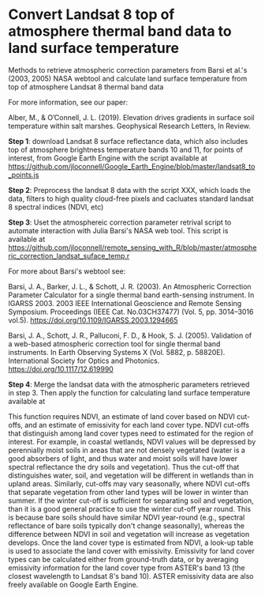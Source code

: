 # Convert Landsat 8 top of atmosphere thermal band data to land surface temperature
Methods to retrieve atmospheric correction parameters from Barsi et al.'s (2003, 2005) NASA webtool and calculate land surface temperature from top of atmosphere Landsat 8 thermal band data

For more information, see our paper:

Alber, M., & O’Connell, J. L. (2019). Elevation drives gradients in surface soil temperature within salt marshes. Geophysical Research Letters, In Review.

**Step 1**: download Landsat 8 surface reflectance data, which also includes top of atmosphere brightness temperature bands 10 and 11,  for points of interest, from Google Earth Engine with the script available at https://github.com/jloconnell/Google_Earth_Engine/blob/master/landsat8_to_points.js

**Step 2**: Preprocess the landsat 8 data with the script XXX, which loads the data, filters to high quality cloud-free pixels and cacluates standard landsat 8 spectral indices (NDVI, etc)

**Step 3**: Uset the atmosphereic correction parameter retrival script to automate interaction with Julia Barsi's NASA web tool. This script is available at https://github.com/jloconnell/remote_sensing_with_R/blob/master/atmospheric_correction_landsat_suface_temp.r 

For more about Barsi's webtool see: 

Barsi, J. A., Barker, J. L., & Schott, J. R. (2003). An Atmospheric Correction Parameter Calculator for a single thermal band earth-sensing instrument. In IGARSS 2003. 2003 IEEE International Geoscience and Remote Sensing Symposium. Proceedings (IEEE Cat. No.03CH37477) (Vol. 5, pp. 3014–3016 vol.5). https://doi.org/10.1109/IGARSS.2003.1294665

Barsi, J. A., Schott, J. R., Palluconi, F. D., & Hook, S. J. (2005). Validation of a web-based atmospheric correction tool for single thermal band instruments. In Earth Observing Systems X (Vol. 5882, p. 58820E). International Society for Optics and Photonics. https://doi.org/10.1117/12.619990

**Step 4**: Merge the landsat data with the atmospheric parameters retrieved in step 3. Then apply the function for calculating land surface temperature available at 

This function requires NDVI, an estimate of land cover based on NDVI cut-offs, and an estimate of emissivity for each land cover type. NDVI cut-offs that distinguish among land cover types need to estimated for the region of interest. For example, in coastal wetlands, NDVI values will be depressed by perennially moist soils in areas that are not densely vegetated (water is a good absorbers of light, and thus water and moist soils will have lower spectral reflectance the dry soils and vegetation). Thus the cut-off that distinguishes water, soil, and vegetation will be different in wetlands than in upland areas. Similarly, cut-offs may vary seasonally, where NDVI cut-offs that separate vegetation from other land types will be lower in winter than summer. If the winter cut-off is sufficient for separating soil and vegetation, than it is a good general practice to use the winter cut-off year round. This is because bare soils should have similar NDVI year-round (e.g., spectral reflectance of bare soils typically don't change seasonally), whereas the difference between NDVI in soil and vegetation will increase as vegetation develops. Once the land cover type is estimated from NDVI, a look-up table is used to associate the land cover with emissivity. Emissivity for land cover types can be calculated either from ground-truth data, or by averaging emissivity information for the land cover type from ASTER's band 13 (the closest wavelength to Landsat 8's band 10). ASTER emissivity data are also freely available on Google Earth Engine.
